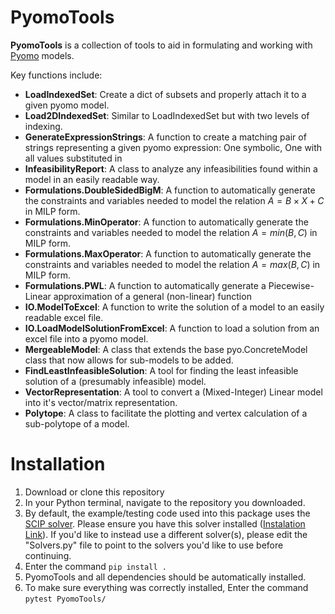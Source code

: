 # PyomoTools
**PyomoTools** is a collection of tools to aid in formulating and working with [Pyomo](http://www.pyomo.org/) models.

Key functions include:

* **LoadIndexedSet**: Create a dict of subsets and properly attach it to a given pyomo model.
* **Load2DIndexedSet**: Similar to LoadIndexedSet but with two levels of indexing.
* **GenerateExpressionStrings**: A function to create a matching pair of strings representing a given pyomo expression: One symbolic, One with all values substituted in
* **InfeasibilityReport**: A class to analyze any infeasibilities found within a model in an easily readable way.
* **Formulations.DoubleSidedBigM**: A function to automatically generate the constraints and variables needed to model the relation $A = B \times X + C$ in MILP form.
* **Formulations.MinOperator**: A function to automatically generate the constraints and variables needed to model the relation $A = min(B,C)$ in MILP form.
* **Formulations.MaxOperator**: A function to automatically generate the constraints and variables needed to model the relation $A = max(B,C)$ in MILP form.
* **Formulations.PWL**: A function to automatically generate a Piecewise-Linear approximation of a general (non-linear) function
* **IO.ModelToExcel**: A function to write the solution of a model to an easily readable excel file.
* **IO.LoadModelSolutionFromExcel**: A function to load a solution from an excel file into a pyomo model.
* **MergeableModel**: A class that extends the base pyo.ConcreteModel class that now allows for sub-models to be added.
* **FindLeastInfeasibleSolution**: A tool for finding the least infeasible solution of a (presumably infeasible) model. 
* **VectorRepresentation**: A tool to convert a (Mixed-Integer) Linear model into it's vector/matrix representation.
* **Polytope**: A class to facilitate the plotting and vertex calculation of a sub-polytope of a model.

# Installation
1. Download or clone this repository
2. In your Python terminal, navigate to the repository you downloaded.
3. By default, the example/testing code used into this package uses the [SCIP solver](https://github.com/scipopt/scip). Please ensure you have this solver installed ([Instalation Link](https://www.scipopt.org/index.php#download)). If you'd like to instead use a different solver(s), please edit the "Solvers.py" file to point to the solvers you'd like to use before continuing.
4. Enter the command ```pip install .```
5. PyomoTools and all dependencies should be automatically installed.
6. To make sure everything was correctly installed, Enter the command ```pytest PyomoTools/```